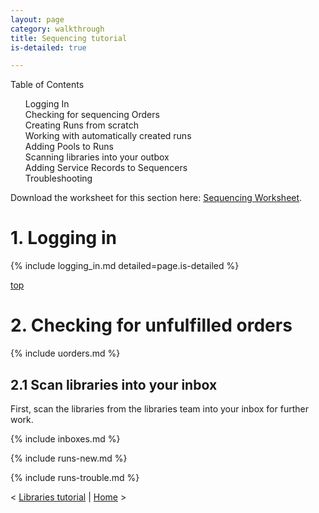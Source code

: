 ```yaml
---
layout: page
category: walkthrough
title: Sequencing tutorial
is-detailed: true

---
```


<div id="toc">
Table of Contents
<ol>
   <li><a href="#login">Logging In</a></li>
   <li><a href="#orders">Checking for sequencing Orders</a></li>
   <li><a href="#nruns">Creating Runs from scratch</a></li>
   <li><a href="#aruns">Working with automatically created runs</a></li>
   <li><a href="#pools">Adding Pools to Runs</a></li>
   <li><a href="#boxes">Scanning libraries into your outbox</a></li>
   <li><a href="#service">Adding Service Records to Sequencers</a></li>
   <li><a href="#trouble">Troubleshooting</a></li>
</ol>
</div>

<div id="infobox">
Download the worksheet for this section here: <a href="4-0-sequencing-worksheet">Sequencing Worksheet</a>.
</div>


<a name="login"/>

# 1. Logging in

{% include logging_in.md detailed=page.is-detailed %}

<a name="orders" href="#" id="toplink">top</a>

# 2. Checking for unfulfilled orders

{% include uorders.md %}


## 2.1 Scan libraries into your inbox

First, scan the libraries from the libraries team into your inbox for further
work.

{% include inboxes.md %}

{% include runs-new.md %}

{% include runs-trouble.md %}

< <a href="3-0-libraries">Libraries tutorial</a> | <a href="index">Home</a> >
